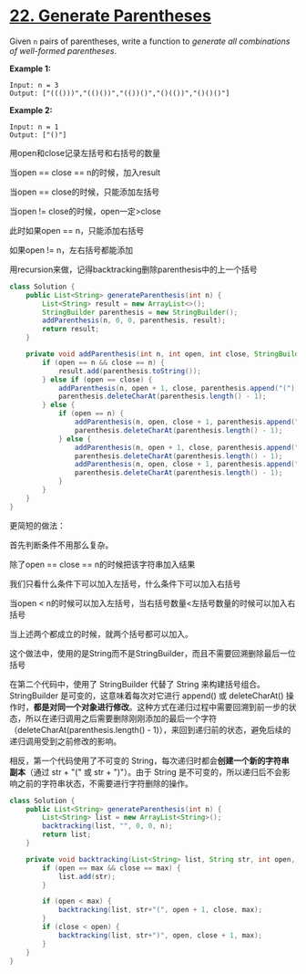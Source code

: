 # [22. Generate Parentheses](https://leetcode.com/problems/generate-parentheses/)

Given `n` pairs of parentheses, write a function to *generate all combinations of well-formed parentheses*.

 

**Example 1:**

```
Input: n = 3
Output: ["((()))","(()())","(())()","()(())","()()()"]
```

**Example 2:**

```
Input: n = 1
Output: ["()"]
```

 

用open和close记录左括号和右括号的数量

当open == close == n的时候，加入result

当open == close的时候，只能添加左括号

当open != close的时候，open一定>close

此时如果open == n，只能添加右括号

如果open != n，左右括号都能添加

用recursion来做，记得backtracking删除parenthesis中的上一个括号

```java
class Solution {
    public List<String> generateParenthesis(int n) {
        List<String> result = new ArrayList<>();
        StringBuilder parenthesis = new StringBuilder();
        addParenthesis(n, 0, 0, parenthesis, result);
        return result;
    }

    private void addParenthesis(int n, int open, int close, StringBuilder parenthesis, List<String> result) {
        if (open == n && close == n) {
            result.add(parenthesis.toString());
        } else if (open == close) {
            addParenthesis(n, open + 1, close, parenthesis.append("("), result);
            parenthesis.deleteCharAt(parenthesis.length() - 1);
        } else {
            if (open == n) {
                addParenthesis(n, open, close + 1, parenthesis.append(")"), result);
                parenthesis.deleteCharAt(parenthesis.length() - 1);
            } else {
                addParenthesis(n, open + 1, close, parenthesis.append("("), result);
                parenthesis.deleteCharAt(parenthesis.length() - 1);
                addParenthesis(n, open, close + 1, parenthesis.append(")"), result);
                parenthesis.deleteCharAt(parenthesis.length() - 1);
            }
        }
    }
}
```

更简短的做法：

首先判断条件不用那么复杂。

除了open == close == n的时候把该字符串加入结果

我们只看什么条件下可以加入左括号，什么条件下可以加入右括号

当open < n的时候可以加入左括号，当右括号数量<左括号数量的时候可以加入右括号

当上述两个都成立的时候，就两个括号都可以加入。



这个做法中，使用的是String而不是StringBuilder，而且不需要回溯删除最后一位括号

在第二个代码中，使用了 StringBuilder 代替了 String 来构建括号组合。StringBuilder 是可变的，这意味着每次对它进行 append() 或 deleteCharAt() 操作时，**都是对同一个对象进行修改**。这种方式在递归过程中需要回溯到前一步的状态，所以在递归调用之后需要删除刚刚添加的最后一个字符（deleteCharAt(parenthesis.length() - 1)），来回到递归前的状态，避免后续的递归调用受到之前修改的影响。

相反，第一个代码使用了不可变的 String，每次递归时都会**创建一个新的字符串副本**（通过 str + "(" 或 str + ")"）。由于 String 是不可变的，所以递归后不会影响之前的字符串状态，不需要进行字符删除的操作。

```java
class Solution {
    public List<String> generateParenthesis(int n) {
        List<String> list = new ArrayList<String>();
        backtracking(list, "", 0, 0, n);
        return list;
    }

    private void backtracking(List<String> list, String str, int open, int close, int max) {
        if (open == max && close == max) {
            list.add(str);
        }

        if (open < max) {
            backtracking(list, str+"(", open + 1, close, max);
        }
        if (close < open) {
            backtracking(list, str+")", open, close + 1, max);
        }
    }
}
```

